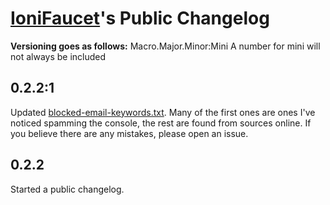 # [IoniFaucet](http://faucet.ionibyte.com/)'s Public Changelog

**Versioning goes as follows:** Macro.Major.Minor:Mini
A number for mini will not always be included


## 0.2.2:1
Updated [blocked-email-keywords.txt](blocked-email-keywords.txt). Many of the first ones are ones I've noticed spamming the console, the rest are found from sources online. If you believe there are any mistakes, please open an issue.

## 0.2.2
Started a public changelog.
